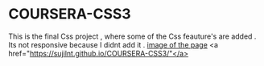 # COURSERA-CSS3
This is the final Css project , where some of the Css feauture's are added . Its not responsive because I didnt add it .
<a href="http://www.intro-webdesign.com/CSS/final/teams.jpg">image of the page</a>
<a href="https://sujilnt.github.io/COURSERA-CSS3/"</a>
